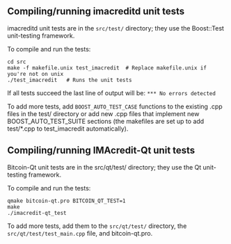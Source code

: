 Compiling/running imacreditd unit tests
------------------------------------

imacreditd unit tests are in the `src/test/` directory; they
use the Boost::Test unit-testing framework.

To compile and run the tests:

	cd src
	make -f makefile.unix test_imacredit  # Replace makefile.unix if you're not on unix
	./test_imacredit   # Runs the unit tests

If all tests succeed the last line of output will be:
`*** No errors detected`

To add more tests, add `BOOST_AUTO_TEST_CASE` functions to the existing
.cpp files in the test/ directory or add new .cpp files that
implement new BOOST_AUTO_TEST_SUITE sections (the makefiles are
set up to add test/*.cpp to test_imacredit automatically).


Compiling/running IMAcredit-Qt unit tests
---------------------------------------

Bitcoin-Qt unit tests are in the src/qt/test/ directory; they
use the Qt unit-testing framework.

To compile and run the tests:

	qmake bitcoin-qt.pro BITCOIN_QT_TEST=1
	make
	./imacredit-qt_test

To add more tests, add them to the `src/qt/test/` directory,
the `src/qt/test/test_main.cpp` file, and bitcoin-qt.pro.
